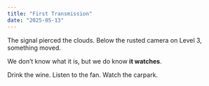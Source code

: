 ```yaml
---
title: "First Transmission"
date: "2025-05-13"
---
```


The signal pierced the clouds. Below the rusted camera on Level 3, something moved.

We don’t know what it is, but we do know **it watches**.

Drink the wine. Listen to the fan. Watch the carpark.
